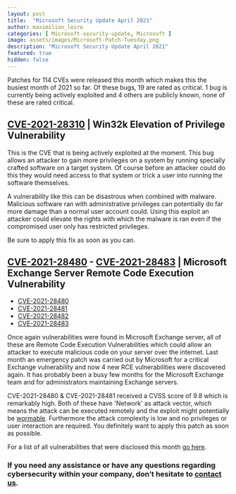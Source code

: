 ```yaml
---
layout: post
title:  "Microsoft Security Update April 2021"
author: maximilian_leire
categories: [ Microsoft-security-update, Microsoft ]
image: assets/images/Microsoft-Patch-Tuesday.png
description: "Microsoft Security Update April 2021"
featured: true
hidden: false
---
```


Patches for 114 CVEs were released this month which makes this the busiest month of 2021 so far. Of these bugs, 19 are rated as critical. 1 bug is currently being actively exploited and 4 others are publicly known, none of these are rated critical.

## [CVE-2021-28310](https://portal.msrc.microsoft.com/en-US/security-guidance/advisory/CVE-2021-28310) | Win32k Elevation of Privilege Vulnerability

This is the CVE that is being actively exploited at the moment. This bug allows an attacker to gain more privileges on a system by running specially crafted software on a target system. Of course before an attacker could do this they would need access to that system or trick a user into running the software themselves.

A vulnerability like this can be disastrous when combined with malware. Malicious software ran with administrative privileges can potentially do far more damage than a normal user account could. Using this exploit an attacker could elevate the rights with which the malware is ran even if the compromised user only has restricted privileges.

Be sure to apply this fix as soon as you can.


## [CVE-2021-28480](https://portal.msrc.microsoft.com/en-US/security-guidance/advisory/CVE-2021-28480) - [CVE-2021-28483](https://portal.msrc.microsoft.com/en-US/security-guidance/advisory/CVE-2021-28483) | Microsoft Exchange Server Remote Code Execution Vulnerability

* [CVE-2021-28480](https://portal.msrc.microsoft.com/en-US/security-guidance/advisory/CVE-2021-28480)
* [CVE-2021-28481](https://portal.msrc.microsoft.com/en-US/security-guidance/advisory/CVE-2021-28481)
* [CVE-2021-28482](https://portal.msrc.microsoft.com/en-US/security-guidance/advisory/CVE-2021-28482)
* [CVE-2021-28483](https://portal.msrc.microsoft.com/en-US/security-guidance/advisory/CVE-2021-28483)

Once again vulnerabilities were found in Microsoft Exchange server, all of these are Remote Code Execution Vulnerabilities which could allow an attacker to execute malicious code on your server over the internet. Last month an emergency patch was carried out by Microsoft for a critical Exchange vulnerability and now 4 new RCE vulnerabilities were discovered again. It has probably been a busy few months for the Microsoft Exchange team and for administrators maintaining Exchange servers.

CVE-2021-28480 & CVE-2021-28481 received a CVSS score of 9.8 which is remarkably high. Both of these have 'Network' as attack vector, which means the attack can be executed remotely and the exploit might potentially be [wormable](https://www.cisco.com/c/en/us/products/security/what-is-a-worm.html#~response-methodologies). Furthermore the attack complexity is low and no privileges or user interaction are required. You definitely want to apply this patch as soon as possible.



For a list of all vulnerabilities that were disclosed this month [go here](https://msrc.microsoft.com/update-guide).


### If you need any assistance or have any questions regarding cybersecurity within your company, don’t hesitate to [contact us](https://www.ordina.be/diensten/security-and-privacy/).
